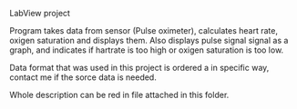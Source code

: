 LabView project

Program takes data from sensor (Pulse oximeter), calculates heart rate, oxigen saturation and displays them.
Also displays pulse signal signal as a graph, and indicates if hartrate is too high or oxigen saturation is too low.

Data format that was used in this project is ordered a in specific way, contact me if the sorce data is needed.

Whole description can be red in file attached in this folder.
